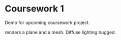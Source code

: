 # Coursework 1

Demo for upcoming coursework project.

renders a plane and a mesh. Diffuse lighting bugged.
